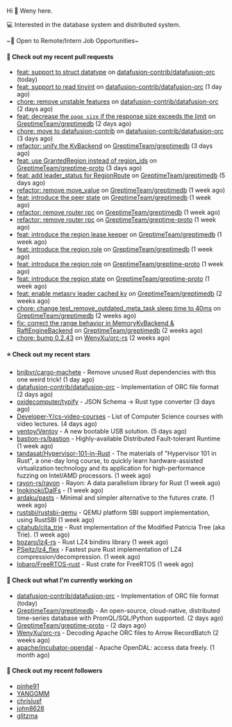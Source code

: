 Hi 👋 Weny here.

💻 Interested in the database system and distributed system.

~🍺 Open to Remote/Intern Job Opportunities~

#### 🔨 Check out my recent pull requests

- [feat: support to struct datatype](https://github.com/datafusion-contrib/datafusion-orc/pull/26) on [datafusion-contrib/datafusion-orc](https://github.com/datafusion-contrib/datafusion-orc) (today)
- [feat: support to read tinyint](https://github.com/datafusion-contrib/datafusion-orc/pull/22) on [datafusion-contrib/datafusion-orc](https://github.com/datafusion-contrib/datafusion-orc) (1 day ago)
- [chore: remove unstable features](https://github.com/datafusion-contrib/datafusion-orc/pull/4) on [datafusion-contrib/datafusion-orc](https://github.com/datafusion-contrib/datafusion-orc) (2 days ago)
- [feat: decrease the `page size` if the response size exceeds the limit](https://github.com/GreptimeTeam/greptimedb/pull/2689) on [GreptimeTeam/greptimedb](https://github.com/GreptimeTeam/greptimedb) (2 days ago)
- [chore: move to datafusion-contrib](https://github.com/datafusion-contrib/datafusion-orc/pull/1) on [datafusion-contrib/datafusion-orc](https://github.com/datafusion-contrib/datafusion-orc) (3 days ago)
- [refactor: unify the KvBackend](https://github.com/GreptimeTeam/greptimedb/pull/2684) on [GreptimeTeam/greptimedb](https://github.com/GreptimeTeam/greptimedb) (3 days ago)
- [feat: use GrantedRegion instead of region_ids](https://github.com/GreptimeTeam/greptime-proto/pull/117) on [GreptimeTeam/greptime-proto](https://github.com/GreptimeTeam/greptime-proto) (3 days ago)
- [feat: add leader_status for RegionRoute](https://github.com/GreptimeTeam/greptimedb/pull/2670) on [GreptimeTeam/greptimedb](https://github.com/GreptimeTeam/greptimedb) (5 days ago)
- [refactor: remove move_value](https://github.com/GreptimeTeam/greptimedb/pull/2661) on [GreptimeTeam/greptimedb](https://github.com/GreptimeTeam/greptimedb) (1 week ago)
- [feat: introduce the peer state](https://github.com/GreptimeTeam/greptimedb/pull/2649) on [GreptimeTeam/greptimedb](https://github.com/GreptimeTeam/greptimedb) (1 week ago)
- [refactor: remove router rpc](https://github.com/GreptimeTeam/greptimedb/pull/2646) on [GreptimeTeam/greptimedb](https://github.com/GreptimeTeam/greptimedb) (1 week ago)
- [refactor: remove router rpc](https://github.com/GreptimeTeam/greptime-proto/pull/114) on [GreptimeTeam/greptime-proto](https://github.com/GreptimeTeam/greptime-proto) (1 week ago)
- [feat: introduce the region lease keeper](https://github.com/GreptimeTeam/greptimedb/pull/2645) on [GreptimeTeam/greptimedb](https://github.com/GreptimeTeam/greptimedb) (1 week ago)
- [feat: introduce the region role](https://github.com/GreptimeTeam/greptimedb/pull/2640) on [GreptimeTeam/greptimedb](https://github.com/GreptimeTeam/greptimedb) (1 week ago)
- [feat: introduce the region role](https://github.com/GreptimeTeam/greptime-proto/pull/113) on [GreptimeTeam/greptime-proto](https://github.com/GreptimeTeam/greptime-proto) (1 week ago)
- [feat: introduce the region state](https://github.com/GreptimeTeam/greptime-proto/pull/112) on [GreptimeTeam/greptime-proto](https://github.com/GreptimeTeam/greptime-proto) (1 week ago)
- [feat: enable metasrv leader cached kv](https://github.com/GreptimeTeam/greptimedb/pull/2629) on [GreptimeTeam/greptimedb](https://github.com/GreptimeTeam/greptimedb) (2 weeks ago)
- [chore: change test_remove_outdated_meta_task sleep time to 40ms](https://github.com/GreptimeTeam/greptimedb/pull/2620) on [GreptimeTeam/greptimedb](https://github.com/GreptimeTeam/greptimedb) (2 weeks ago)
- [fix: correct the range behavior in MemoryKvBackend &amp; RaftEngineBackend](https://github.com/GreptimeTeam/greptimedb/pull/2615) on [GreptimeTeam/greptimedb](https://github.com/GreptimeTeam/greptimedb) (2 weeks ago)
- [chore: bump 0.2.43](https://github.com/WenyXu/orc-rs/pull/10) on [WenyXu/orc-rs](https://github.com/WenyXu/orc-rs) (2 weeks ago)

#### ⭐ Check out my recent stars

- [bnjbvr/cargo-machete](https://github.com/bnjbvr/cargo-machete) - Remove unused Rust dependencies with this one weird trick! (1 day ago)
- [datafusion-contrib/datafusion-orc](https://github.com/datafusion-contrib/datafusion-orc) - Implementation of ORC file format (2 days ago)
- [oxidecomputer/typify](https://github.com/oxidecomputer/typify) - JSON Schema -&gt; Rust type converter (3 days ago)
- [Developer-Y/cs-video-courses](https://github.com/Developer-Y/cs-video-courses) - List of Computer Science courses with video lectures. (4 days ago)
- [ventoy/Ventoy](https://github.com/ventoy/Ventoy) - A new bootable USB solution. (5 days ago)
- [bastion-rs/bastion](https://github.com/bastion-rs/bastion) - Highly-available Distributed Fault-tolerant Runtime (1 week ago)
- [tandasat/Hypervisor-101-in-Rust](https://github.com/tandasat/Hypervisor-101-in-Rust) - The materials of &#34;Hypervisor 101 in Rust&#34;, a one-day long course, to quickly learn hardware-assisted virtualization technology and its application for high-performance fuzzing on Intel/AMD processors. (1 week ago)
- [rayon-rs/rayon](https://github.com/rayon-rs/rayon) - Rayon: A data parallelism library for Rust (1 week ago)
- [Inokinoki/DalFs](https://github.com/Inokinoki/DalFs) -  (1 week ago)
- [ardaku/pasts](https://github.com/ardaku/pasts) - Minimal and simpler alternative to the futures crate. (1 week ago)
- [rustsbi/rustsbi-qemu](https://github.com/rustsbi/rustsbi-qemu) - QEMU platform SBI support implementation, using RustSBI (1 week ago)
- [citahub/cita_trie](https://github.com/citahub/cita_trie) - Rust implementation of the Modified Patricia Tree (aka Trie). (1 week ago)
- [bozaro/lz4-rs](https://github.com/bozaro/lz4-rs) - Rust LZ4 bindins library (1 week ago)
- [PSeitz/lz4_flex](https://github.com/PSeitz/lz4_flex) - Fastest pure Rust implementation of LZ4 compression/decompression. (1 week ago)
- [lobaro/FreeRTOS-rust](https://github.com/lobaro/FreeRTOS-rust) - Rust crate for FreeRTOS (1 week ago)

#### 👷 Check out what I'm currently working on

- [datafusion-contrib/datafusion-orc](https://github.com/datafusion-contrib/datafusion-orc) - Implementation of ORC file format (today)
- [GreptimeTeam/greptimedb](https://github.com/GreptimeTeam/greptimedb) - An open-source, cloud-native, distributed time-series database with PromQL/SQL/Python supported. (2 days ago)
- [GreptimeTeam/greptime-proto](https://github.com/GreptimeTeam/greptime-proto) -  (2 days ago)
- [WenyXu/orc-rs](https://github.com/WenyXu/orc-rs) - Decoding Apache ORC files to Arrow RecordBatch (2 weeks ago)
- [apache/incubator-opendal](https://github.com/apache/incubator-opendal) - Apache OpenDAL: access data freely. (1 month ago)

#### 👯 Check out my recent followers

- [pinhe91](https://github.com/pinhe91)
- [YANGGMM](https://github.com/YANGGMM)
- [chrislusf](https://github.com/chrislusf)
- [john8628](https://github.com/john8628)
- [glitzma](https://github.com/glitzma)


